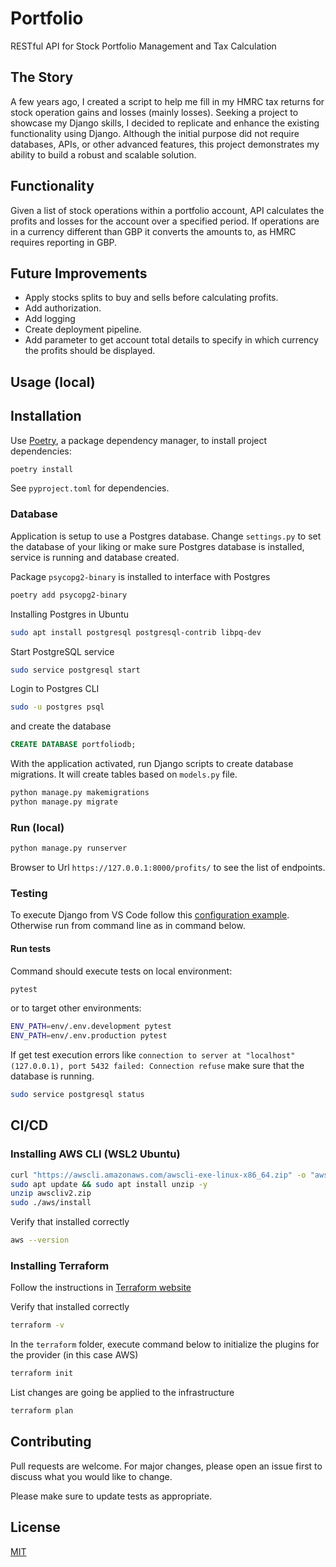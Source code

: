 # Portfolio

RESTful API for Stock Portfolio Management and Tax Calculation

## The Story

A few years ago, I created a script to help me fill in my HMRC tax returns for stock operation gains and losses (mainly losses). Seeking a project to showcase my Django skills, I decided to replicate and enhance the existing functionality using Django. Although the initial purpose did not require databases, APIs, or other advanced features, this project demonstrates my ability to build a robust and scalable solution.

## Functionality

Given a list of stock operations within a portfolio account, API calculates the profits and losses for the account over a specified period.
If operations are in a currency different than GBP it converts the amounts to, as HMRC requires reporting in GBP.

## Future Improvements
- Apply stocks splits to buy and sells before calculating profits.
- Add authorization.
- Add logging
- Create deployment pipeline.
- Add parameter to get account total details to specify in which currency the profits should be displayed.

## Usage (local)

## Installation

Use [Poetry](https://python-poetry.org/), a package dependency manager, to install project dependencies:

```bash
poetry install
```

See `pyproject.toml` for dependencies.

### Database

Application is setup to use a Postgres database. Change `settings.py` to set the database of your liking or make sure Postgres database is installed, service is running and database created.

Package `psycopg2-binary` is installed to interface with Postgres

```bash
poetry add psycopg2-binary
```

Installing Postgres in Ubuntu

```bash
sudo apt install postgresql postgresql-contrib libpq-dev
```

Start PostgreSQL service

```bash
sudo service postgresql start
```

Login to Postgres CLI

```bash
sudo -u postgres psql
```

and create the database

```sql
CREATE DATABASE portfoliodb;
```

With the application activated, run Django scripts to create database migrations. It will create tables based on `models.py` file.

```bash
python manage.py makemigrations
python manage.py migrate
```

### Run (local)

```bash
python manage.py runserver
```

Browser to Url `https://127.0.0.1:8000/profits/` to see the list of endpoints.

### Testing

To execute Django from VS Code follow this [configuration example](https://stackoverflow.com/questions/68997084/vscode-unittest-test-discovery-settings-for-django-app). Otherwise run from command line as in command below.

#### Run tests

Command should execute tests on local environment:

```bash
pytest
```

or to target other environments:
```bash
ENV_PATH=env/.env.development pytest
ENV_PATH=env/.env.production pytest
```


If get test execution errors like `connection to server at "localhost" (127.0.0.1), port 5432 failed: Connection refuse` make sure that the database is running.
```bash
sudo service postgresql status
```

## CI/CD 
### Installing AWS CLI (WSL2 Ubuntu)
```bash
curl "https://awscli.amazonaws.com/awscli-exe-linux-x86_64.zip" -o "awscliv2.zip"
sudo apt update && sudo apt install unzip -y
unzip awscliv2.zip
sudo ./aws/install
```

Verify that installed correctly
```bash
aws --version
```

### Installing Terraform
Follow the instructions in [Terraform website](https://developer.hashicorp.com/terraform/install)

Verify that installed correctly
```bash
terraform -v
```

In the `terraform` folder, execute command below to initialize the plugins for the provider (in this case AWS)
```bash
terraform init
```
List changes are going be applied to the infrastructure
```bash
terraform plan
```


## Contributing

Pull requests are welcome. For major changes, please open an issue first to discuss what you would like to change.

Please make sure to update tests as appropriate.

## License

[MIT](https://choosealicense.com/licenses/mit/)
